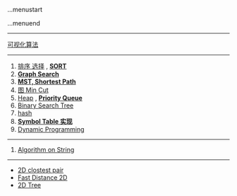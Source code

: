 ...menustart


...menuend


---

[可视化算法](https://visualgo.net)

---

 1. [排序 选择](https://github.com/mebusy/notes/blob/master/dev_notes/Algorithm_12.md)  , [**SORT**](https://github.com/mebusy/notes/blob/master/dev_notes/AlgorithmI.md)
 2. [**Graph Search**](https://github.com/mebusy/notes/blob/master/dev_notes/AlgorithmII_Graph.md) 
 3. [**MST, Shortest Path**](https://github.com/mebusy/notes/blob/master/dev_notes/AlgorithmII_MST.md) 
 4. [图 Min Cut](https://github.com/mebusy/notes/blob/master/dev_notes/Algorithm_GraphMinCut.md) 
 5. [Heap](https://github.com/mebusy/notes/blob/master/dev_notes/Algorithm_Heap.md) , [**Priority Queue**](https://github.com/mebusy/notes/blob/master/dev_notes/AlgorithmI_PQ.md)
 6. [Binary Search Tree](https://github.com/mebusy/notes/blob/master/dev_notes/Algorithm_BinarySearchTree.md) 
 7. [hash](https://github.com/mebusy/notes/blob/master/dev_notes/Algorithm_hash.md)
 8. [**Symbol Table 实现**](https://github.com/mebusy/notes/blob/master/dev_notes/AlgorithmI_SmybolTables.md)
 9. [Dynamic Programming](https://github.com/mebusy/notes/blob/master/dev_notes/DynamicProgramming.md)

---
 

 1. [Algorithm on String](https://github.com/mebusy/notes/blob/master/dev_notes/Algorithm_On_Strings.md)

---

 - [2D clostest pair](https://github.com/mebusy/notes/blob/master/dev_notes/Algorithm_closestPair.md) 
 - [Fast Distance 2D](https://github.com/mebusy/notes/blob/master/dev_notes/Algorithm_fastdistance2D.md)
 - [2D Tree](https://github.com/mebusy/notes/blob/master/dev_notes/2dTree.md)

